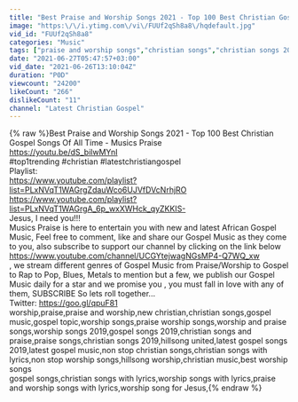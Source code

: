 ```yaml
---
title: "Best Praise and Worship Songs 2021 - Top 100 Best Christian Gospel Songs Of All Time - Musics Praise"
image: "https:\/\/i.ytimg.com\/vi\/FUUf2qSh8a8\/hqdefault.jpg"
vid_id: "FUUf2qSh8a8"
categories: "Music"
tags: ["praise and worship songs","christian songs","christian songs 2021"]
date: "2021-06-27T05:47:57+03:00"
vid_date: "2021-06-26T13:10:04Z"
duration: "P0D"
viewcount: "24200"
likeCount: "266"
dislikeCount: "11"
channel: "Latest Christian Gospel"
---
```

{% raw %}Best Praise and Worship Songs 2021 - Top 100 Best Christian Gospel Songs Of All Time - Musics Praise<br /><a rel="nofollow" target="blank" href="https://youtu.be/dS_bilwMYnI">https://youtu.be/dS_bilwMYnI</a><br />#top1trending #christian #latestchristiangospel<br />Playlist:<br /><a rel="nofollow" target="blank" href="https://www.youtube.com/playlist?list=PLxNVqT1WAGrgZdauWco6UJVfDVcNrhjRO">https://www.youtube.com/playlist?list=PLxNVqT1WAGrgZdauWco6UJVfDVcNrhjRO</a><br /><a rel="nofollow" target="blank" href="https://www.youtube.com/playlist?list=PLxNVqT1WAGrgA_6p_wxXWHck_qyZKKIS-">https://www.youtube.com/playlist?list=PLxNVqT1WAGrgA_6p_wxXWHck_qyZKKIS-</a><br />Jesus, I need you!!!<br />Musics Praise is here to entertain you with new and latest African Gospel Music, Feel free to comment, like and share our Gospel Music as they come to you, also subscribe to support our channel by clicking on the link below <br /><a rel="nofollow" target="blank" href="https://www.youtube.com/channel/UCGYtejwagNGsMP4-Q7WQ_xw">https://www.youtube.com/channel/UCGYtejwagNGsMP4-Q7WQ_xw</a><br />, we stream different genres of Gospel Music from Praise/Worship to Gospel to Rap to Pop, Blues, Metals to mention but a few, we publish our Gospel Music daily for a star and we promise you , you must fall in love with any of them, SUBSCRIBE So lets roll together...<br />Twitter:      <a rel="nofollow" target="blank" href="https://goo.gl/qpuF81">https://goo.gl/qpuF81</a><br />worship,praise,praise and worship,new christian,christian songs,gospel music,gospel topic,worship songs,praise worship songs,worship and praise songs,worship songs 2019,gospel songs 2019,christian songs and praise,praise songs,christian songs 2019,hillsong united,latest gospel songs 2019,latest gospel music,non stop christian songs,christian songs with lyrics,non stop worship songs,hillsong worship,christian music,best worship songs <br />gospel songs,christian songs with lyrics,worship songs with lyrics,praise and worship songs with lyrics,worship song for Jesus,{% endraw %}
